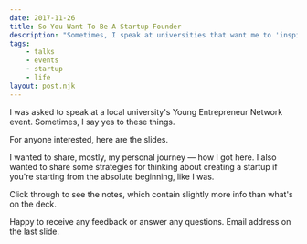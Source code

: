 ```yaml
---
date: 2017-11-26
title: So You Want To Be A Startup Founder
description: "Sometimes, I speak at universities that want me to 'inspire their young'."
tags:
    - talks
    - events
    - startup
    - life
layout: post.njk
---
```


I was asked to speak at a local university's Young Entrepreneur Network event. Sometimes, I say yes to these things.

For anyone interested, here are the slides.

I wanted to share, mostly, my personal journey — how I got here. I also wanted to share some strategies for thinking about creating a startup if you're starting from the absolute beginning, like I was.

Click through to see the notes, which contain slightly more info than what's on the deck.

Happy to receive any feedback or answer any questions. Email address on the last slide.